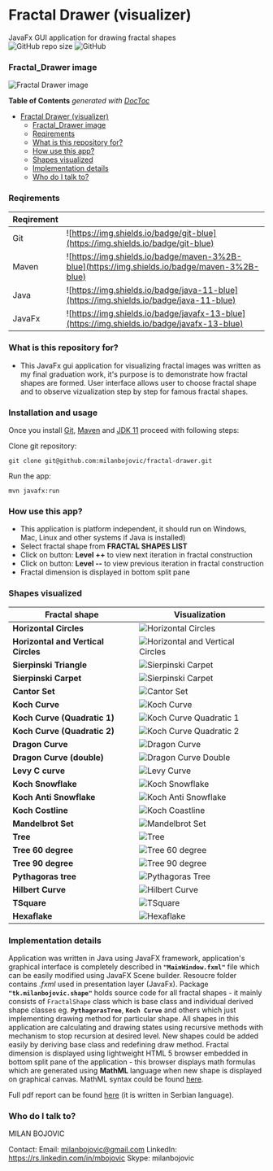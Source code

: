 # Fractal Drawer (visualizer) #
 JavaFx GUI application for drawing fractal shapes  
![GitHub repo size](https://img.shields.io/github/repo-size/milanbojovic/fractal-drawer) ![GitHub](https://img.shields.io/github/license/milanbojovic/fractal-drawer)

### Fractal_Drawer image ###
![Fractal Drawer image](images/fractal-drawer-demonstration.gif)


**Table of Contents**  *generated with [DocToc](https://github.com/thlorenz/doctoc)*

- [Fractal Drawer (visualizer)](#fractal-drawer-visualizer)
    - [Fractal_Drawer image](#fractal_drawer-image)
    - [Reqirements](#reqirements)
    - [What is this repository for?](#what-is-this-repository-for)
    - [How use this app?](#how-use-this-app)
    - [Shapes visualized](#shapes-visualized)
    - [Implementation details](#implementation-details)
    - [Who do I talk to?](#who-do-i-talk-to)

### Reqirements
|Reqirement||
|--|--|
|Git|![https://img.shields.io/badge/git-blue](https://img.shields.io/badge/git-blue)|
|Maven|![https://img.shields.io/badge/maven-3%2B-blue](https://img.shields.io/badge/maven-3%2B-blue)|
|Java|![https://img.shields.io/badge/java-11-blue](https://img.shields.io/badge/java-11-blue)|
|JavaFx|![https://img.shields.io/badge/javafx-13-blue](https://img.shields.io/badge/javafx-13-blue)|

### What is this repository for?

* This JavaFx gui application for visualizing fractal images was written as my final graduation work, it's purpose is to demonstrate how fractal shapes are formed. User interface allows user to choose fractal shape and to observe vizualization step by step for famous fractal shapes.

 ### Installation and usage
Once you install [Git](https://www.atlassian.com/git/tutorials/install-git), [Maven](https://maven.apache.org/install.html) and [JDK 11](https://jdk.java.net/11/) proceed with following steps:

Clone git repository:

    git clone git@github.com:milanbojovic/fractal-drawer.git
Run the app:

    mvn javafx:run
       
### How use this app?

* This application is platform independent, it should run on Windows, Mac, Linux and other systems if Java is installed)
* Select fractal shape from __FRACTAL SHAPES LIST__
* Click on button: __Level ++__ to view next iteration in fractal construction
* Click on button: __Level --__ to view previous iteration in fractal construction
* Fractal dimension is displayed in bottom split pane


### Shapes visualized

| Fractal shape |Visualization|
|--|--|
| **Horizontal Circles**|![Horizontal Circles](images/horizontal-circles.png)
|**Horizontal and Vertical Circles**|![Horizontal and Vertical Circles](images/vertical-circles.png)
|**Sierpinski Triangle**|![Sierpinski Carpet](images/sierpinski-triangle.png)
|**Sierpinski Carpet**|![Sierpinski Carpet](images/sierpinski-carpet.png)
|**Cantor Set**|![Cantor Set](images/cantor-set.png)
|**Koch Curve**|![Koch Curve](images/koch-curve.png)
|**Koch Curve (Quadratic 1)**|![Koch Curve Quadratic 1](images/koch-curve-quadratic-1.png)
|**Koch Curve (Quadratic 2)**|![Koch Curve Quadratic 2](images/koch-curve-quadratic-2.png)
|**Dragon Curve**|![Dragon Curve](images/dragon-curve.png)
|**Dragon Curve (double)**|![Dragon Curve Double](images/twin-dragon-curve.png)
|**Levy C curve**|![Levy Curve](images/levy-curve.png)
|**Koch Snowflake**|![Koch Snowflake](images/koch-snowflake.png)
|**Koch Anti Snowflake**|![Koch Anti Snowflake](images/koch-anti-snowflake.png)
|**Koch Costline**|![Koch Coastline](images/koch-coastline.png)
|**Mandelbrot Set**|![Mandelbrot Set](images/mandelbrot-set.png)
|**Tree**|![Tree](images/tree-basic.png)
|**Tree 60 degree**|![Tree 60 degree](images/tree-60-degree.png)
|**Tree 90 degree**|![Tree 90 degree](images/tree-90-degree.png)
|**Pythagoras tree**|![Pythagoras Tree](images/pythagoras-tree.png)
|**Hilbert Curve**|![Hilbert Curve](images/hilbert-curve.png)
|**TSquare**|![TSquare](images/t-square.png)
|**Hexaflake**|![Hexaflake](images/hexaflake.png)


### Implementation details
Application was written in Java using JavaFX framework, application's graphical interface is completely described in __`"MainWindow.fxml"`__ file which can be easily modified using JavaFX Scene builder. Resoucre folder contains *.fxml* used in presentation layer (JavaFx). Package __`"tk.milanbojovic.shape"`__ holds source code for all fractal shapes - it mainly consists of `FractalShape` class which is base class and individual derived shape classes eg. __`PythagorasTree`__, __`Koch Curve`__ and others which just implementing drawing method for particular shape. All shapes in this application are calculating and drawing states using recursive methods with mechanism to stop recursion at desired level. New shapes could be added easily by deriving base class and redefining draw method.
Fractal dimension is displayed using lightweight HTML 5 browser embedded in bottom split pane of the application - this browser displays math formulas which are generated using __MathML__ language when new shape is displayed on graphical canvas. MathML syntax could be found [here](http://www.tutorialspoint.com/html5/html5_mathml.htm).

Full pdf report can be found [here](https://github.com/milanbojovic/fractal-drawer/blob/master/report/Diplomski%20rad%20Milan%20Bojovic_final.pdf) (it is written in Serbian language).

### Who do I talk to? ###

MILAN BOJOVIC

Contact:
Email: milanbojovic@gmail.com
LinkedIn: https://rs.linkedin.com/in/mbojovic
Skype: milanbojovic

<!--stackedit_data:
eyJoaXN0b3J5IjpbMTE4MzU5ODUwMiwtNjEyMjcwNDQwLC0yMj
k3MjA4ODAsLTE0OTc1MTY1OTEsODUwMzAxMTQ1LDE0MzI2Mzc1
NzUsMTI4NTA3NDA2OSwtNDkxMzg0NzIyLC0xNDA5MDI4MjkwLC
0xNjU1MTI2NDgxLC0xODUxMzU2NTYyLDE0NjU2ODk5MDUsMTIw
NjU4NzQ1MywtMTEyMzg2NDY4NywtOTQ3NzczOTI5LDE4ODg5MT
Y1MTAsLTkyODI2ODQ5NywtNDU5MTg4MjQ1XX0=
-->
